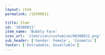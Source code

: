 ```yaml
---
layout: item
permalink: /10300011

title: Item
id: '10300011'
item_name: 'Bubbly Face'
icon_url: 'item/icon/customize/00300011.png'
sub_header: ['Gender: Female', 'Cosmetic']
footer: ['Untradable, Unsellable']
---
```

